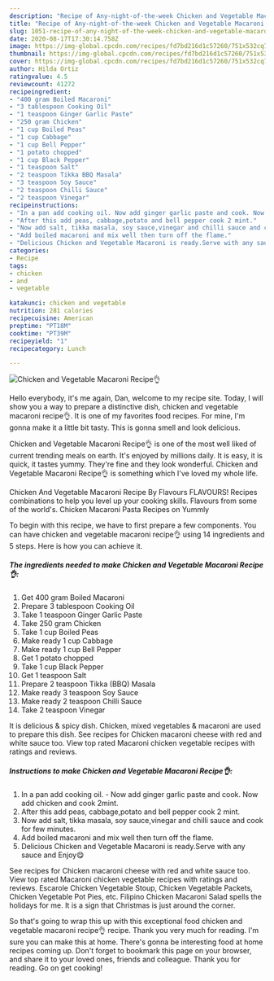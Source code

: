 ```yaml
---
description: "Recipe of Any-night-of-the-week Chicken and Vegetable Macaroni Recipe👌"
title: "Recipe of Any-night-of-the-week Chicken and Vegetable Macaroni Recipe👌"
slug: 1051-recipe-of-any-night-of-the-week-chicken-and-vegetable-macaroni-recipe
date: 2020-08-17T17:30:14.758Z
image: https://img-global.cpcdn.com/recipes/fd7bd216d1c57260/751x532cq70/chicken-and-vegetable-macaroni-recipe👌-recipe-main-photo.jpg
thumbnail: https://img-global.cpcdn.com/recipes/fd7bd216d1c57260/751x532cq70/chicken-and-vegetable-macaroni-recipe👌-recipe-main-photo.jpg
cover: https://img-global.cpcdn.com/recipes/fd7bd216d1c57260/751x532cq70/chicken-and-vegetable-macaroni-recipe👌-recipe-main-photo.jpg
author: Hilda Ortiz
ratingvalue: 4.5
reviewcount: 41272
recipeingredient:
- "400 gram Boiled Macaroni"
- "3 tablespoon Cooking Oil"
- "1 teaspoon Ginger Garlic Paste"
- "250 gram Chicken"
- "1 cup Boiled Peas"
- "1 cup Cabbage"
- "1 cup Bell Pepper"
- "1 potato chopped"
- "1 cup Black Pepper"
- "1 teaspoon Salt"
- "2 teaspoon Tikka BBQ Masala"
- "3 teaspoon Soy Sauce"
- "2 teaspoon Chilli Sauce"
- "2 teaspoon Vinegar"
recipeinstructions:
- "In a pan add cooking oil. Now add ginger garlic paste and cook. Now add chicken and cook 2mint."
- "After this add peas, cabbage,potato and bell pepper cook 2 mint."
- "Now add salt, tikka masala, soy sauce,vinegar and chilli sauce and cook for few minutes."
- "Add boiled macaroni and mix well then turn off the flame."
- "Delicious Chicken and Vegetable Macaroni is ready.Serve with any sauce and Enjoy😋"
categories:
- Recipe
tags:
- chicken
- and
- vegetable

katakunci: chicken and vegetable 
nutrition: 281 calories
recipecuisine: American
preptime: "PT18M"
cooktime: "PT39M"
recipeyield: "1"
recipecategory: Lunch

---
```



![Chicken and Vegetable Macaroni Recipe👌](https://img-global.cpcdn.com/recipes/fd7bd216d1c57260/751x532cq70/chicken-and-vegetable-macaroni-recipe👌-recipe-main-photo.jpg)

Hello everybody, it's me again, Dan, welcome to my recipe site. Today, I will show you a way to prepare a distinctive dish, chicken and vegetable macaroni recipe👌. It is one of my favorites food recipes. For mine, I'm gonna make it a little bit tasty. This is gonna smell and look delicious.

Chicken and Vegetable Macaroni Recipe👌 is one of the most well liked of current trending meals on earth. It's enjoyed by millions daily. It is easy, it is quick, it tastes yummy. They're fine and they look wonderful. Chicken and Vegetable Macaroni Recipe👌 is something which I've loved my whole life.

Chicken And Vegetable Macaroni Recipe By Flavours FLAVOURS! Recipes combinations to help you level up your cooking skills. Flavours from some of the world&#39;s. Chicken Macaroni Pasta Recipes on Yummly


To begin with this recipe, we have to first prepare a few components. You can have chicken and vegetable macaroni recipe👌 using 14 ingredients and 5 steps. Here is how you can achieve it.

<!--inarticleads1-->

##### The ingredients needed to make Chicken and Vegetable Macaroni Recipe👌:

1. Get 400 gram Boiled Macaroni
1. Prepare 3 tablespoon Cooking Oil
1. Take 1 teaspoon Ginger Garlic Paste
1. Take 250 gram Chicken
1. Take 1 cup Boiled Peas
1. Make ready 1 cup Cabbage
1. Make ready 1 cup Bell Pepper
1. Get 1 potato chopped
1. Take 1 cup Black Pepper
1. Get 1 teaspoon Salt
1. Prepare 2 teaspoon Tikka (BBQ) Masala
1. Make ready 3 teaspoon Soy Sauce
1. Make ready 2 teaspoon Chilli Sauce
1. Take 2 teaspoon Vinegar


It is delicious &amp; spicy dish. Chicken, mixed vegetables &amp; macaroni are used to prepare this dish. See recipes for Chicken macaroni cheese with red and white sauce too. View top rated Macaroni chicken vegetable recipes with ratings and reviews. 

<!--inarticleads2-->

##### Instructions to make Chicken and Vegetable Macaroni Recipe👌:

1. In a pan add cooking oil. - Now add ginger garlic paste and cook. Now add chicken and cook 2mint.
1. After this add peas, cabbage,potato and bell pepper cook 2 mint.
1. Now add salt, tikka masala, soy sauce,vinegar and chilli sauce and cook for few minutes.
1. Add boiled macaroni and mix well then turn off the flame.
1. Delicious Chicken and Vegetable Macaroni is ready.Serve with any sauce and Enjoy😋


See recipes for Chicken macaroni cheese with red and white sauce too. View top rated Macaroni chicken vegetable recipes with ratings and reviews. Escarole Chicken Vegetable Stoup, Chicken Vegetable Packets, Chicken Vegetable Pot Pies, etc. Filipino Chicken Macaroni Salad spells the holidays for me. It is a sign that Christmas is just around the corner. 

So that's going to wrap this up with this exceptional food chicken and vegetable macaroni recipe👌 recipe. Thank you very much for reading. I'm sure you can make this at home. There's gonna be interesting food at home recipes coming up. Don't forget to bookmark this page on your browser, and share it to your loved ones, friends and colleague. Thank you for reading. Go on get cooking!

